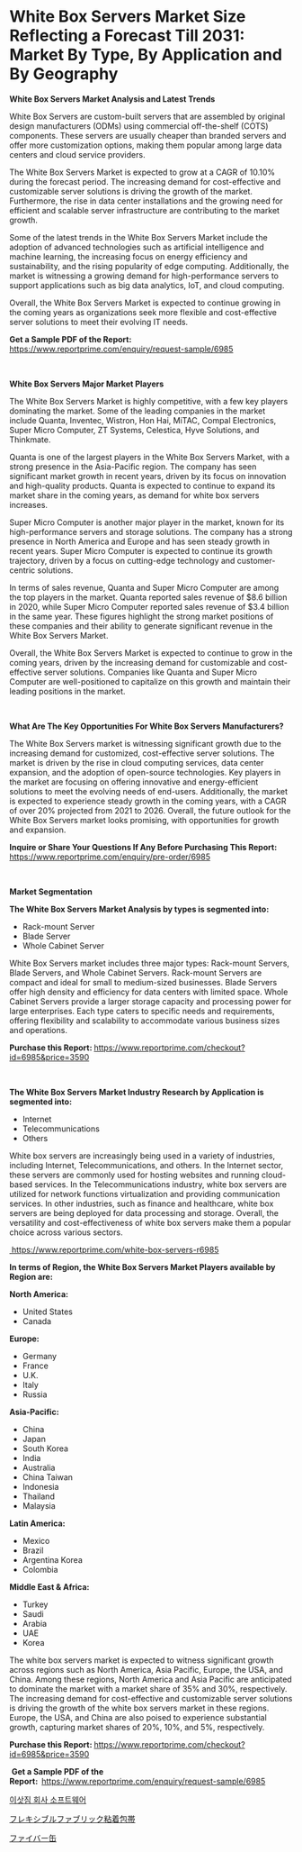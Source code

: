 <p><h1>White Box Servers Market Size Reflecting a Forecast Till 2031: Market By Type, By Application and By Geography</h1></p><p><strong>White Box Servers Market Analysis and Latest Trends</strong></p>
<p><p>White Box Servers are custom-built servers that are assembled by original design manufacturers (ODMs) using commercial off-the-shelf (COTS) components. These servers are usually cheaper than branded servers and offer more customization options, making them popular among large data centers and cloud service providers.</p><p>The White Box Servers Market is expected to grow at a CAGR of 10.10% during the forecast period. The increasing demand for cost-effective and customizable server solutions is driving the growth of the market. Furthermore, the rise in data center installations and the growing need for efficient and scalable server infrastructure are contributing to the market growth.</p><p>Some of the latest trends in the White Box Servers Market include the adoption of advanced technologies such as artificial intelligence and machine learning, the increasing focus on energy efficiency and sustainability, and the rising popularity of edge computing. Additionally, the market is witnessing a growing demand for high-performance servers to support applications such as big data analytics, IoT, and cloud computing.</p><p>Overall, the White Box Servers Market is expected to continue growing in the coming years as organizations seek more flexible and cost-effective server solutions to meet their evolving IT needs.</p></p>
<p><strong>Get a Sample PDF of the Report:&nbsp;</strong> <a href="https://www.reportprime.com/enquiry/request-sample/6985">https://www.reportprime.com/enquiry/request-sample/6985</a></p>
<p>&nbsp;</p>
<p><strong>White Box Servers Major Market Players</strong></p>
<p><p>The White Box Servers Market is highly competitive, with a few key players dominating the market. Some of the leading companies in the market include Quanta, Inventec, Wistron, Hon Hai, MiTAC, Compal Electronics, Super Micro Computer, ZT Systems, Celestica, Hyve Solutions, and Thinkmate.</p><p>Quanta is one of the largest players in the White Box Servers Market, with a strong presence in the Asia-Pacific region. The company has seen significant market growth in recent years, driven by its focus on innovation and high-quality products. Quanta is expected to continue to expand its market share in the coming years, as demand for white box servers increases.</p><p>Super Micro Computer is another major player in the market, known for its high-performance servers and storage solutions. The company has a strong presence in North America and Europe and has seen steady growth in recent years. Super Micro Computer is expected to continue its growth trajectory, driven by a focus on cutting-edge technology and customer-centric solutions.</p><p>In terms of sales revenue, Quanta and Super Micro Computer are among the top players in the market. Quanta reported sales revenue of $8.6 billion in 2020, while Super Micro Computer reported sales revenue of $3.4 billion in the same year. These figures highlight the strong market positions of these companies and their ability to generate significant revenue in the White Box Servers Market.</p><p>Overall, the White Box Servers Market is expected to continue to grow in the coming years, driven by the increasing demand for customizable and cost-effective server solutions. Companies like Quanta and Super Micro Computer are well-positioned to capitalize on this growth and maintain their leading positions in the market.</p></p>
<p>&nbsp;</p>
<p><strong>What Are The Key Opportunities For White Box Servers Manufacturers?</strong></p>
<p><p>The White Box Servers market is witnessing significant growth due to the increasing demand for customized, cost-effective server solutions. The market is driven by the rise in cloud computing services, data center expansion, and the adoption of open-source technologies. Key players in the market are focusing on offering innovative and energy-efficient solutions to meet the evolving needs of end-users. Additionally, the market is expected to experience steady growth in the coming years, with a CAGR of over 20% projected from 2021 to 2026. Overall, the future outlook for the White Box Servers market looks promising, with opportunities for growth and expansion.</p></p>
<p><strong>Inquire or Share Your Questions If Any Before Purchasing This Report:</strong> <a href="https://www.reportprime.com/enquiry/pre-order/6985">https://www.reportprime.com/enquiry/pre-order/6985</a></p>
<p>&nbsp;</p>
<p><strong>Market Segmentation</strong></p>
<p><strong>The White Box Servers Market Analysis by types is segmented into:</strong></p>
<p><ul><li>Rack-mount Server</li><li>Blade Server</li><li>Whole Cabinet Server</li></ul></p>
<p><p>White Box Servers market includes three major types: Rack-mount Servers, Blade Servers, and Whole Cabinet Servers. Rack-mount Servers are compact and ideal for small to medium-sized businesses. Blade Servers offer high density and efficiency for data centers with limited space. Whole Cabinet Servers provide a larger storage capacity and processing power for large enterprises. Each type caters to specific needs and requirements, offering flexibility and scalability to accommodate various business sizes and operations.</p></p>
<p><strong>Purchase this Report:&nbsp;</strong><a href="https://www.reportprime.com/checkout?id=6985&price=3590">https://www.reportprime.com/checkout?id=6985&price=3590</a></p>
<p>&nbsp;</p>
<p><strong>The White Box Servers Market Industry Research by Application is segmented into:</strong></p>
<p><ul><li>Internet</li><li>Telecommunications</li><li>Others</li></ul></p>
<p><p>White box servers are increasingly being used in a variety of industries, including Internet, Telecommunications, and others. In the Internet sector, these servers are commonly used for hosting websites and running cloud-based services. In the Telecommunications industry, white box servers are utilized for network functions virtualization and providing communication services. In other industries, such as finance and healthcare, white box servers are being deployed for data processing and storage. Overall, the versatility and cost-effectiveness of white box servers make them a popular choice across various sectors.</p></p>
<p><a href="https://www.reportprime.com/white-box-servers-r6985">&nbsp;https://www.reportprime.com/white-box-servers-r6985</a></p>
<p><strong>In terms of Region, the White Box Servers Market Players available by Region are:</strong></p>
<p>
    <p> <strong> North America: </strong>
        <ul>
            <li>United States</li>
            <li>Canada</li>
        </ul>
        </p> 
    <p> <strong> Europe: </strong>
        <ul>
            <li>Germany</li>
            <li>France</li>
            <li>U.K.</li>
            <li>Italy</li>
            <li>Russia</li>
        </ul>
        </p> 
    <p> <strong> Asia-Pacific: </strong>
        <ul>
            <li>China</li>
            <li>Japan</li>
            <li>South Korea</li>
            <li>India</li>
            <li>Australia</li>
            <li>China Taiwan</li>
            <li>Indonesia</li>
            <li>Thailand</li>
            <li>Malaysia</li>
        </ul>
        </p> 
    <p> <strong> Latin America: </strong>
        <ul>
            <li>Mexico</li>
            <li>Brazil</li>
            <li>Argentina Korea</li>
            <li>Colombia</li>
        </ul>
        </p> 
    <p> <strong> Middle East & Africa: </strong>
        <ul>
            <li>Turkey</li>
            <li>Saudi</li>
            <li>Arabia</li>
            <li>UAE</li>
            <li>Korea</li>
        </ul>
    </p>
    </p>
<p><p>The white box servers market is expected to witness significant growth across regions such as North America, Asia Pacific, Europe, the USA, and China. Among these regions, North America and Asia Pacific are anticipated to dominate the market with a market share of 35% and 30%, respectively. The increasing demand for cost-effective and customizable server solutions is driving the growth of the white box servers market in these regions. Europe, the USA, and China are also poised to experience substantial growth, capturing market shares of 20%, 10%, and 5%, respectively.</p></p>
<p><strong>Purchase this Report: </strong><a href="https://www.reportprime.com/checkout?id=6985&price=3590">https://www.reportprime.com/checkout?id=6985&price=3590</a></p>
<p>&nbsp;<strong>Get a Sample PDF of the Report:&nbsp;&nbsp;</strong><a href="https://www.reportprime.com/enquiry/request-sample/6985">https://www.reportprime.com/enquiry/request-sample/6985</a></p>
<p><strong></strong></p>
<p><p><a href="https://medium.com/@matthiasdkins856/%EC%9D%B4%EC%82%AC%EC%97%85%EC%B2%B4-%EC%86%8C%ED%94%84%ED%8A%B8%EC%9B%A8%EC%96%B4-%EC%8B%9C%EC%9E%A5-%EB%B6%84%EC%84%9D-cagr-%EC%8B%9C%EC%9E%A5-%EC%84%B8%EB%B6%84%ED%99%94-%EB%B0%8F-%EA%B8%80%EB%A1%9C%EB%B2%8C-%EC%82%B0%EC%97%85-%EA%B0%9C%EC%9A%94-45ea61882bb1">이삿짐 회사 소프트웨어</a></p><p><a href="https://medium.com/@candiceveum_27405/%E6%9F%94%E8%BB%9F%E3%81%AA%E7%94%9F%E5%9C%B0%E8%A3%BD%E3%81%AE%E7%B5%86%E5%89%B5%E8%86%8F%E3%81%AE%E5%B8%82%E5%A0%B4%E5%88%86%E6%9E%90-%E3%81%9D%E3%81%AEcagr-%E5%B8%82%E5%A0%B4%E3%82%BB%E3%82%B0%E3%83%A1%E3%83%B3%E3%83%86%E3%83%BC%E3%82%B7%E3%83%A7%E3%83%B3-%E3%81%8A%E3%82%88%E3%81%B3%E3%82%B0%E3%83%AD%E3%83%BC%E3%83%90%E3%83%AB%E7%94%A3%E6%A5%AD%E6%A6%82%E8%A6%81-41e4e5abd9a8">フレキシブルファブリック粘着包帯</a></p><p><a href="https://github.com/oqxogxyvqe90775/Market-Research-Report-List-1/blob/main/756005520256.md">ファイバー缶</a></p></p>